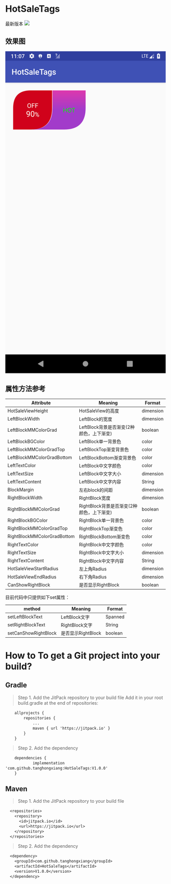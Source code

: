 # HotSaleTags 
最新版本    [![](https://jitpack.io/v/tanghongxiang/HotSaleTags.svg)](https://jitpack.io/#tanghongxiang/HotSaleTags)

## 效果图
![](https://raw.githubusercontent.com/tanghongxiang/HotSaleTags/master/app/src/main/res/mipmap-xxxhdpi/displayimg.png)



## 属性方法参考

| Attribute                     | Meaning                               | Format  |
| ------------                  |---------------                        | --------|
| HotSaleViewHeight             | HotSaleView的高度                      | dimension |
| LeftBlockWidth                | LeftBlock的宽度                        | dimension |
| LeftBlockMMColorGrad          | LeftBlock背景是否渐变(2种颜色，上下渐变) | boolean   |
| LeftBlockBGColor              | LeftBlock单一背景色                    |  color     |
| LeftBlockMMColorGradTop       | LeftBlockTop渐变背景色                 |  color     |
| LeftBlockMMColorGradBottom    | LeftBlockBottom渐变背景色              |  color     |
| LeftTextColor                 | LeftBlock中文字颜色                    |  color     |
| LeftTextSize                  | LeftBlock中文字大小                    |  dimension |
| LeftTextContent               | LeftBlock中文字内容                    |  String    |
| BlockMargin                   | 左右block的间距                        |  dimension |
| RightBlockWidth               | RightBlock宽度                        |  dimension  |
| RightBlockMMColorGrad         | RightBlock背景是否渐变(2种颜色，上下渐变)|  boolean   |
| RightBlockBGColor             | RightBlock单一背景色                   |  color     |
| RightBlockMMColorGradTop      | RightBlockTop渐变色                    |  color     |
| RightBlockMMColorGradBottom   | RightBlockBottom渐变色                 |  color     |
| RightTextColor                | RightBlock中文字颜色                   |  color     |
| RightTextSize                 | RightBlock中文字大小                   |  dimension |
| RightTextContent              | RightBlock中文字内容                   |  String    |
| HotSaleViewStartRadius        | 左上角Radius                           |  dimension |
| HotSaleViewEndRadius          | 右下角Radius                           |  dimension |
| CanShowRightBlock             | 是否显示RightBlock                     |  boolean   |

目前代码中只提供如下set属性：

| method                | Meaning            | Format  |
| ------------          |---------------     | --------|
| setLeftBlockText      | LeftBlock文字      | Spanned |
| setRightBlockText     | RightBlock文字     | String |
| setCanShowRightBlock  | 是否显示RightBlock | boolean |



# How to To get a Git project into your build?

## Gradle
> Step 1. Add the JitPack repository to your build file
> Add it in your root build.gradle at the end of repositories:
```
  	allprojects {
		repositories {
			...
			maven { url 'https://jitpack.io' }
		}
	}
```
> Step 2. Add the dependency
```
  	dependencies {
	        implementation 'com.github.tanghongxiang:HotSaleTags:V1.0.0'
	}
```

## Maven
> Step 1. Add the JitPack repository to your build file
```
  <repositories>
    <repository>
      <id>jitpack.io</id>
      <url>https://jitpack.io</url>
    </repository>
  </repositories>
```
> Step 2. Add the dependency
```
  <dependency>
    <groupId>com.github.tanghongxiang</groupId>
    <artifactId>HotSaleTags</artifactId>
    <version>V1.0.0</version>
  </dependency>
```
